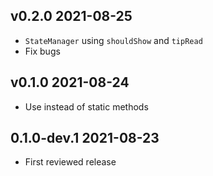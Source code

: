## v0.2.0 2021-08-25

- `StateManager` using `shouldShow` and `tipRead`
- Fix bugs

## v0.1.0 2021-08-24

- Use  instead of static methods

## 0.1.0-dev.1 2021-08-23

- First reviewed release

